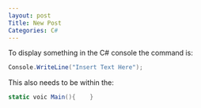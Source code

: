 ```yaml
---
layout: post
Title: New Post
Categories: C#
---
```

To display something in the C# console the command is:

```csharp
Console.WriteLine("Insert Text Here");
```

This also needs to be within the:
```csharp
static voic Main(){    }
```
